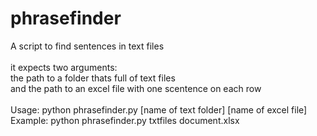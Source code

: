 # phrasefinder
A script to find sentences in text files\
\
it expects two arguments:\
  the path to a folder thats full of text files\
  and the path to an excel file with one scentence on each row\
 \
Usage: python phrasefinder.py [name of text folder] [name of excel file]\
Example: python phrasefinder.py txtfiles document.xlsx
